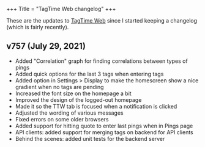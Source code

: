 +++
Title = "TagTime Web changelog"
+++

These are the updates to [TagTime Web](https://ttw.smitop.com/) since I started keeping a changelog (which is fairly recently).

## v757 (July 29, 2021)
- Added "Correlation" graph for finding correlations between types of pings
- Added quick options for the last 3 tags when entering tags
- Added option in Settings > Display to make the homescreen show a nice gradient when no tags are pending
- Increased the font size on the homepage a bit
- Improved the design of the logged-out homepage
- Made it so the TTW tab is focused when a notification is clicked
- Adjusted the wording of various messages
- Fixed errors on some older browsers
- Added support for hitting quote to enter last pings when in Pings page
- API clients: added support for merging tags on backend for API clients
- Behind the scenes: added unit tests for the backend server
